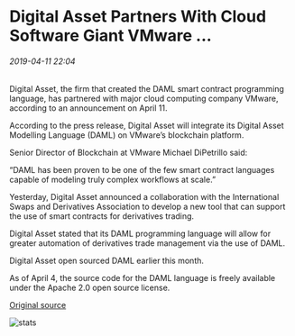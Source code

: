 # Digital Asset Partners With Cloud Software Giant VMware ...

###### 2019-04-11 22:04

Digital Asset, the firm that created the DAML smart contract programming language, has partnered with major cloud computing company VMware, according to an announcement on April 11.

According to the press release, Digital Asset will integrate its Digital Asset Modelling Language (DAML) on VMware’s blockchain platform.

Senior Director of Blockchain at VMware Michael DiPetrillo said:

“DAML has been proven to be one of the few smart contract languages capable of modeling truly complex workflows at scale.”

Yesterday, Digital Asset announced a collaboration with the International Swaps and Derivatives Association to develop a new tool that can support the use of smart contracts for derivatives trading.

Digital Asset stated that its DAML programming language will allow for greater automation of derivatives trade management via the use of DAML.

Digital Asset open sourced DAML earlier this month.

As of April 4, the source code for the DAML language is freely available under the Apache 2.0 open source license.

[Original source](https://cointelegraph.com/news/digital-asset-partners-with-cloud-software-giant-vmware)

![stats](https://c.statcounter.com/11760860/0/a89fa40b/1/ "stats")